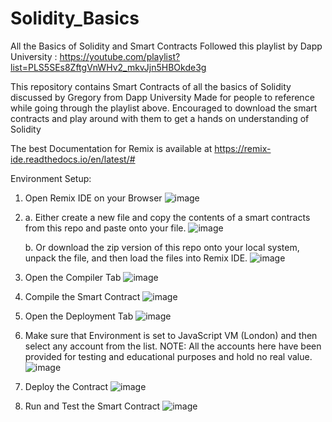 # Solidity_Basics
All the Basics of Solidity and Smart Contracts
Followed this playlist by Dapp University :
https://youtube.com/playlist?list=PLS5SEs8ZftgVnWHv2_mkvJjn5HBOkde3g

This repository contains Smart Contracts of all the basics of Solidity discussed by Gregory from Dapp University
Made for people to reference while going through the playlist above.
Encouraged to download the smart contracts and play around with them to get a hands on understanding of Solidity

The best Documentation for Remix is available at https://remix-ide.readthedocs.io/en/latest/#

Environment Setup:
1. Open Remix IDE on your Browser
![image](https://user-images.githubusercontent.com/53534136/158008486-fb776fbf-7e14-45b5-81ef-5e39a1ed1d5e.png)

2. a. Either create a new file and copy the contents of a smart contracts from this repo and paste onto your file.
![image](https://user-images.githubusercontent.com/53534136/158008600-51857654-8af8-40a6-9b0a-317c77d774b1.png)

   b. Or download the zip version of this repo onto your local system, unpack the file, and then load the files into Remix IDE.
![image](https://user-images.githubusercontent.com/53534136/158008665-b10110b3-bb98-44e8-a50a-74ef4f322bd9.png)

3. Open the Compiler Tab
![image](https://user-images.githubusercontent.com/53534136/158008727-22297406-a660-4a00-aceb-11b5ce0b54eb.png)

4. Compile the Smart Contract
![image](https://user-images.githubusercontent.com/53534136/158008741-e64625d0-789a-4cde-a5c6-eaf6c1682392.png)

5. Open the Deployment Tab
![image](https://user-images.githubusercontent.com/53534136/158008770-b4848dbf-961f-410c-90ce-c38dff6e9aa9.png)

6. Make sure that Environment is set to JavaScript VM (London) and then select any account from the list.
NOTE: All the accounts here have been provided for testing and educational purposes and hold no real value.
![image](https://user-images.githubusercontent.com/53534136/158008837-7ad30f34-adb1-49d3-906f-d25abc9af8be.png)

7. Deploy the Contract
![image](https://user-images.githubusercontent.com/53534136/158008929-20f65b75-3e5f-4457-96e1-949696bba8a5.png)

8. Run and Test the Smart Contract
![image](https://user-images.githubusercontent.com/53534136/158009001-1354e76c-8ca5-4a14-b799-f8f908fec34b.png)
